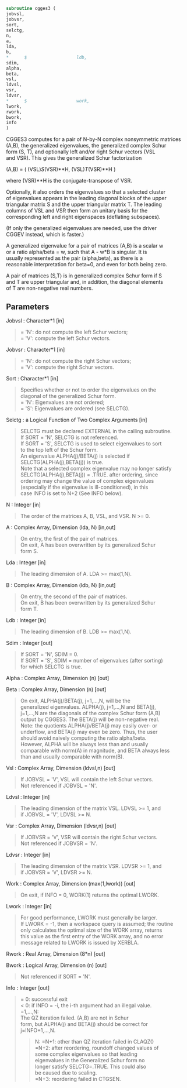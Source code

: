 ```fortran  
subroutine cgges3 (  
jobvsl,  
jobvsr,  
sort,  
selctg,  
n,  
a,  
lda,  
b,  
*      $                   ldb,  
sdim,  
alpha,  
beta,  
vsl,  
ldvsl,  
vsr,  
ldvsr,  
*      $                   work,  
lwork,  
rwork,  
bwork,  
info  
)  
```  
  
CGGES3 computes for a pair of N-by-N complex nonsymmetric matrices  
(A,B), the generalized eigenvalues, the generalized complex Schur  
form (S, T), and optionally left and/or right Schur vectors (VSL  
and VSR). This gives the generalized Schur factorization  
  
(A,B) = ( (VSL)*S*(VSR)**H, (VSL)*T*(VSR)**H )  
  
where (VSR)**H is the conjugate-transpose of VSR.  
  
Optionally, it also orders the eigenvalues so that a selected cluster  
of eigenvalues appears in the leading diagonal blocks of the upper  
triangular matrix S and the upper triangular matrix T. The leading  
columns of VSL and VSR then form an unitary basis for the  
corresponding left and right eigenspaces (deflating subspaces).  
  
(If only the generalized eigenvalues are needed, use the driver  
CGGEV instead, which is faster.)  
  
A generalized eigenvalue for a pair of matrices (A,B) is a scalar w  
or a ratio alpha/beta = w, such that  A - w*B is singular.  It is  
usually represented as the pair (alpha,beta), as there is a  
reasonable interpretation for beta=0, and even for both being zero.  
  
A pair of matrices (S,T) is in generalized complex Schur form if S  
and T are upper triangular and, in addition, the diagonal elements  
of T are non-negative real numbers.  
  
## Parameters  
Jobvsl : Character*1 [in]  
> = 'N':  do not compute the left Schur vectors;  
> = 'V':  compute the left Schur vectors.  
  
Jobvsr : Character*1 [in]  
> = 'N':  do not compute the right Schur vectors;  
> = 'V':  compute the right Schur vectors.  
  
Sort : Character*1 [in]  
> Specifies whether or not to order the eigenvalues on the  
> diagonal of the generalized Schur form.  
> = 'N':  Eigenvalues are not ordered;  
> = 'S':  Eigenvalues are ordered (see SELCTG).  
  
Selctg : a Logical Function of Two Complex Arguments [in]  
> SELCTG must be declared EXTERNAL in the calling subroutine.  
> If SORT = 'N', SELCTG is not referenced.  
> If SORT = 'S', SELCTG is used to select eigenvalues to sort  
> to the top left of the Schur form.  
> An eigenvalue ALPHA(j)/BETA(j) is selected if  
> SELCTG(ALPHA(j),BETA(j)) is true.  
> Note that a selected complex eigenvalue may no longer satisfy  
> SELCTG(ALPHA(j),BETA(j)) = .TRUE. after ordering, since  
> ordering may change the value of complex eigenvalues  
> (especially if the eigenvalue is ill-conditioned), in this  
> case INFO is set to N+2 (See INFO below).  
  
N : Integer [in]  
> The order of the matrices A, B, VSL, and VSR.  N >= 0.  
  
A : Complex Array, Dimension (lda, N) [in,out]  
> On entry, the first of the pair of matrices.  
> On exit, A has been overwritten by its generalized Schur  
> form S.  
  
Lda : Integer [in]  
> The leading dimension of A.  LDA >= max(1,N).  
  
B : Complex Array, Dimension (ldb, N) [in,out]  
> On entry, the second of the pair of matrices.  
> On exit, B has been overwritten by its generalized Schur  
> form T.  
  
Ldb : Integer [in]  
> The leading dimension of B.  LDB >= max(1,N).  
  
Sdim : Integer [out]  
> If SORT = 'N', SDIM = 0.  
> If SORT = 'S', SDIM = number of eigenvalues (after sorting)  
> for which SELCTG is true.  
  
Alpha : Complex Array, Dimension (n) [out]  
  
Beta : Complex Array, Dimension (n) [out]  
> On exit,  ALPHA(j)/BETA(j), j=1,...,N, will be the  
> generalized eigenvalues.  ALPHA(j), j=1,...,N  and  BETA(j),  
> j=1,...,N  are the diagonals of the complex Schur form (A,B)  
> output by CGGES3. The  BETA(j) will be non-negative real.  
> Note: the quotients ALPHA(j)/BETA(j) may easily over- or  
> underflow, and BETA(j) may even be zero.  Thus, the user  
> should avoid naively computing the ratio alpha/beta.  
> However, ALPHA will be always less than and usually  
> comparable with norm(A) in magnitude, and BETA always less  
> than and usually comparable with norm(B).  
  
Vsl : Complex Array, Dimension (ldvsl,n) [out]  
> If JOBVSL = 'V', VSL will contain the left Schur vectors.  
> Not referenced if JOBVSL = 'N'.  
  
Ldvsl : Integer [in]  
> The leading dimension of the matrix VSL. LDVSL >= 1, and  
> if JOBVSL = 'V', LDVSL >= N.  
  
Vsr : Complex Array, Dimension (ldvsr,n) [out]  
> If JOBVSR = 'V', VSR will contain the right Schur vectors.  
> Not referenced if JOBVSR = 'N'.  
  
Ldvsr : Integer [in]  
> The leading dimension of the matrix VSR. LDVSR >= 1, and  
> if JOBVSR = 'V', LDVSR >= N.  
  
Work : Complex Array, Dimension (max(1,lwork)) [out]  
> On exit, if INFO = 0, WORK(1) returns the optimal LWORK.  
  
Lwork : Integer [in]  
> For good performance, LWORK must generally be larger.  
> If LWORK = -1, then a workspace query is assumed; the routine  
> only calculates the optimal size of the WORK array, returns  
> this value as the first entry of the WORK array, and no error  
> message related to LWORK is issued by XERBLA.  
  
Rwork : Real Array, Dimension (8*n) [out]  
  
Bwork : Logical Array, Dimension (n) [out]  
> Not referenced if SORT = 'N'.  
  
Info : Integer [out]  
> = 0:  successful exit  
> < 0:  if INFO = -i, the i-th argument had an illegal value.  
> =1,...,N:  
> The QZ iteration failed.  (A,B) are not in Schur  
> form, but ALPHA(j) and BETA(j) should be correct for  
> j=INFO+1,...,N.  
> > N:  =N+1: other than QZ iteration failed in CLAQZ0  
> =N+2: after reordering, roundoff changed values of  
> some complex eigenvalues so that leading  
> eigenvalues in the Generalized Schur form no  
> longer satisfy SELCTG=.TRUE.  This could also  
> be caused due to scaling.  
> =N+3: reordering failed in CTGSEN.  
  
